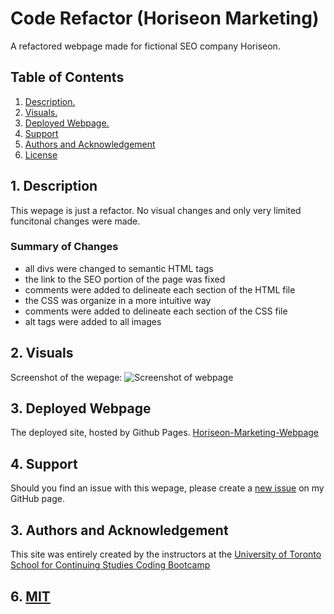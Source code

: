 # Code Refactor (Horiseon Marketing)
A refactored webpage made for fictional SEO company Horiseon.

## Table of Contents
1. [ Description. ](#desc)
2. [ Visuals. ](#visuals)
3. [ Deployed Webpage. ](#deployed)
4. [ Support ](#support)
5. [ Authors and Acknowledgement ](#acknowledge)
6. [ License ](#license)

<a name="desc"></a>
## 1. Description
This wepage is just a refactor. No visual changes and only very limited funcitonal changes were made.

### Summary of Changes
- all divs were changed to semantic HTML tags
- the link to the SEO portion of the page was fixed
- comments were added to delineate each section of the HTML file
- the CSS was organize in a more intuitive way
- comments were added to delineate each section of the CSS file
- alt tags were added to all images

<a name="visuals"></a>
## 2. Visuals
Screenshot of the wepage:
![Screenshot of webpage](screencapture.png)

<a name="deployed"></a>
## 3. Deployed Webpage
The deployed site, hosted by Github Pages.
[Horiseon-Marketing-Webpage](https://tasha876.github.io/Horiseon-Marketing-Webpage/)

<a name="support"></a>
## 4. Support
Should you find an issue with this wepage, please create a [new issue](https://github.com/Tasha876/Horiseon-Marketing-Webpage/issues/new/choose) on my GitHub page.

<a name="acknowledge"></a>
## 3. Authors and Acknowledgement
This site was entirely created by the instructors at the [University of Toronto School for Continuing Studies Coding Bootcamp](https://bootcamp.learn.utoronto.ca/)

<a name="license"></a>
## 6. [MIT](license)

